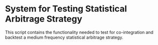 # System for Testing Statistical Arbitrage Strategy

This script contains the functionality needed to test for co-integration and backtest a medium frequency statistical arbitrage strategy.

